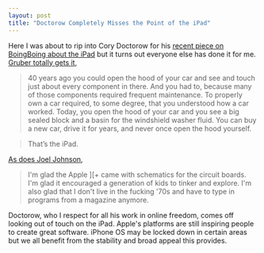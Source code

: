 ```yaml
---
layout: post
title: "Doctorow Completely Misses the Point of the iPad"
---
```


Here I was about to rip into Cory Doctorow for his [recent piece on BoingBoing about the iPad](http://www.boingboing.net/2010/04/02/why-i-wont-buy-an-ipad-and-think-you-shouldnt-either.html) but it turns out everyone else has done it for me. [Gruber totally gets it](http://daringfireball.net/2010/04/kids_are_all_right),

> 40 years ago you could open the hood of your car and see and touch just about every component in there. And you had to, because many of those components required frequent maintenance. To properly own a car required, to some degree, that you understood how a car worked. Today, you open the hood of your car and you see a big sealed block and a basin for the windshield washer fluid. You can buy a new car, drive it for years, and never once open the hood yourself.

>That’s the iPad.

[As does Joel Johnson](http://gizmodo.com/5508286/cory-doctorow-you-are-a-consumer-too),

>I'm glad the Apple ][+ came with schematics for the circuit boards. I'm glad it encouraged a generation of kids to tinker and explore. I'm also glad that I don't live in the fucking '70s and have to type in programs from a magazine anymore.

Doctorow, who I respect for all his work in online freedom, comes off looking out of touch on the iPad. Apple's platforms are still inspiring people to create great software. iPhone OS may be locked down in certain areas but we all benefit from the stability and broad appeal this provides.